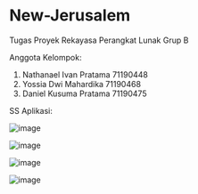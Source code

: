 # New-Jerusalem
Tugas Proyek Rekayasa Perangkat Lunak Grup B

Anggota Kelompok:
  1. Nathanael Ivan Pratama 71190448
  2. Yossia Dwi Mahardika 71190468
  3. Daniel Kusuma Pratama 71190475

SS Aplikasi:

![image](https://user-images.githubusercontent.com/89827933/142760489-9884637f-9be5-44d0-b919-9e72b486dc6c.png)

![image](https://user-images.githubusercontent.com/89827933/142760532-e49bfc6c-b56b-4153-bea8-9354c4e6e0a5.png)

![image](https://user-images.githubusercontent.com/89827933/142760556-8d672268-23c0-4cfb-a291-51a5afa60c73.png)

![image](https://user-images.githubusercontent.com/89827933/142760571-e71b2d4b-c266-43ae-9704-0ebfdd615d0b.png)

